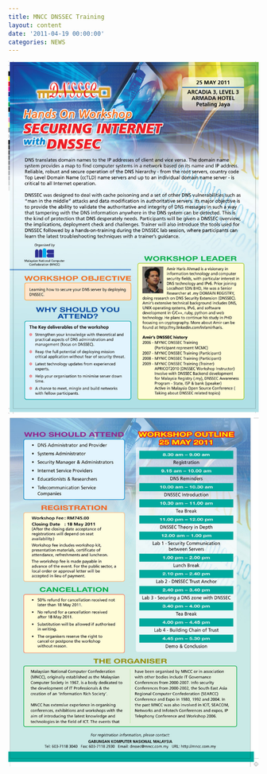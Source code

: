 ```yaml
---
title: MNCC DNSSEC Training
layout: content
date: '2011-04-19 00:00:00'
categories: NEWS
---
```


<div class="row">
	<div class="col-6">
	<img  class="img-fluid"  src="/assets/images/post/mncc_dnssec_training_1.jpg" />
	</div>
		<div class="col-6">
			<img  class="img-fluid" src="/assets/images/post/mncc_dnssec_training_2.jpg" />
			</div>
</div>